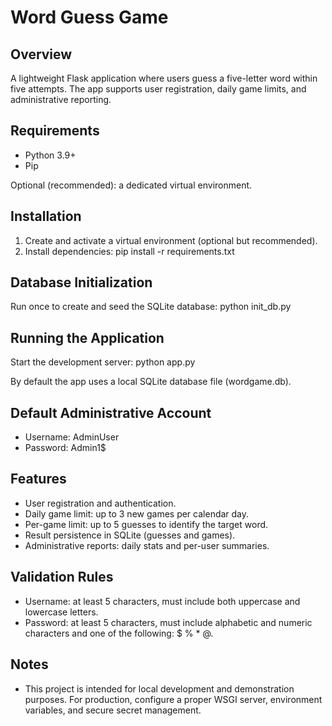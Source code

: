 Word Guess Game
================

Overview
--------
A lightweight Flask application where users guess a five-letter word within five attempts. The app supports user registration, daily game limits, and administrative reporting.

Requirements
------------
- Python 3.9+
- Pip

Optional (recommended): a dedicated virtual environment.

Installation
------------
1. Create and activate a virtual environment (optional but recommended).
2. Install dependencies:
   pip install -r requirements.txt

Database Initialization
-----------------------
Run once to create and seed the SQLite database:
   python init_db.py

Running the Application
-----------------------
Start the development server:
   python app.py

By default the app uses a local SQLite database file (wordgame.db).

Default Administrative Account
------------------------------
- Username: AdminUser
- Password: Admin1$

Features
--------
- User registration and authentication.
- Daily game limit: up to 3 new games per calendar day.
- Per-game limit: up to 5 guesses to identify the target word.
- Result persistence in SQLite (guesses and games).
- Administrative reports: daily stats and per-user summaries.

Validation Rules
----------------
- Username: at least 5 characters, must include both uppercase and lowercase letters.
- Password: at least 5 characters, must include alphabetic and numeric characters and one of the following: $ % * @.

Notes
-----
- This project is intended for local development and demonstration purposes. For production, configure a proper WSGI server, environment variables, and secure secret management.